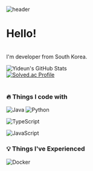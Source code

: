 <div>
  
  <!--Header-->
  ![header](https://capsule-render.vercel.app/api?type=waving&color=gradient&height=300&section=header&text=Good%20to%20see%20you%20%F0%9F%A4%97)
  
</div>

# Hello!

<br/>
I'm developer from South Korea.

![Yideun's GitHub Stats](https://github-readme-stats.vercel.app/api?username=YIDEUNKIM&show_icons=true&theme=radical)
<br/>
[![Solved.ac Profile](http://mazassumnida.wtf/api/v2/generate_badge?boj=kye04250425)](https://solved.ac/kye04250425)
<br/>
<br>
### 🔥 Things I code with
<!--[Spring](https://img.shields.io/badge/Spring-%236DB33F.svg?logo=spring&logoColor=white)-->
![Java](https://img.shields.io/badge/java-%23ED8B00.svg?style=for-the-badge&logo=openjdk&logoColor=white)
![Python](https://img.shields.io/badge/python-3670A0?style=for-the-badge&logo=python&logoColor=ffdd54)
<!--[C++](https://img.shields.io/badge/C++-%2300599C.svg?logo=cplusplus&logoColor=white)-->
![TypeScript](https://img.shields.io/badge/typescript-%23007ACC.svg?style=for-the-badge&logo=typescript&logoColor=white)
<!--[React](https://img.shields.io/badge/React-%2361DAFB.svg?logo=react&logoColor=black)-->
![JavaScript](https://img.shields.io/badge/javascript-%23323330.svg?style=for-the-badge&logo=javascript&logoColor=%23F7DF1E)

### 💡 Things I've Experienced

![Docker](https://img.shields.io/badge/Docker-%232496ED.svg?logo=docker&logoColor=white)

</br>
